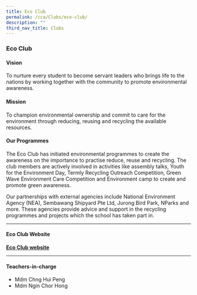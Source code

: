 ```yaml
---
title: Eco Club
permalink: /cca/Clubs/eco-club/
description: ""
third_nav_title: Clubs
---
```

### Eco Club

#### Vision

To nurture every student to become servant leaders who brings life to the nations by working together with the community to promote environmental awareness.

#### Mission

To champion environmental ownership and commit to care for the environment through reducing, reusing and recycling the available resources.

#### Our Programmes

The Eco Club has initiated environmental programmes to create the awareness on the importance to practise reduce, reuse and recycling. The club members are actively involved in activities like assembly talks, Youth for the Environment Day, Termly Recycling Outreach Competition, Green Wave Environment Care Competition and Environment camp to create and promote green awareness.

Our partnerships with external agencies include National Environment Agency (NEA), Sembawang Shipyard Pte Ltd, Jurong Bird Park, NParks and more. These agencies provide advice and support in the recycling programmes and projects which the school has taken part in.

* * *

#### Eco Club Website

[**Eco Club website**](https://sites.google.com/a/saintandrewsjunior.moe.edu.sg/sajs-eco-club/)

* * *

#### Teachers-in-charge  

*   Mdm Chng Hui Peng
*   Mdm Ngin Chor Hong
